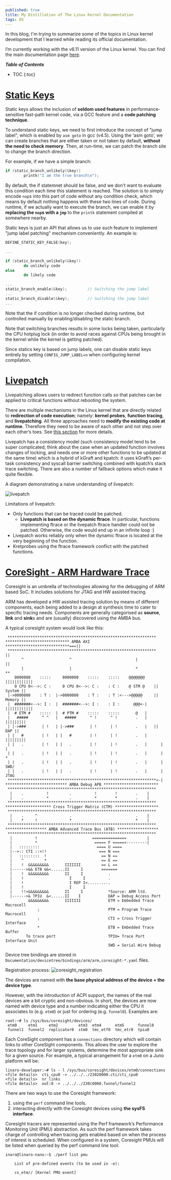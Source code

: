 ```yaml
---
published: true
title: My Distillation of The Linux Kernel Documentation
tags: OS
---
```


In this blog, I'm trying to summarize some of the topics in Linux kernel development that I learned while reading its official documentation. 

I’m currently working with the v6.11 version of the Linux kernel. You can find the main documentation page [here](https://www.kernel.org/doc/html/v6.11/).

***Table of Contents***
* TOC
{:toc}

# [Static Keys](https://www.kernel.org/doc/html/v6.11/staging/static-keys.html#static-keys)
Static keys allows the inclusion of **seldom used features** in performance-sensitive fast-path kernel code, via a GCC feature and a **code patching technique**.

To understand static keys, we need to first introduce the concept of "jump label", which is enabled by ```asm goto``` in gcc (v4.5). Using the ‘asm goto’, we can create branches that are either taken or not taken by default, **without the need to check memory**. Then, at run-time, we can patch the branch site to change the branch direction.

For example, if we have a simple branch:

```c
if (static_branch_unlikely(&key))
        printk("I am the true branch\n");
```

By default, the if statemnet should be false, and we don't want to evaluate this condition each time this statement is reached. The solution is to simply encode ```nop```s into this part of code without any condition check, which means by default nothing happens with these two lines of code. During runtime, if we actually want to execute the branch, we can enable it by **replacing the ```nop```s with a ```jmp```** to the ```printk``` statement compiled at somewhere nearby.

Static keys is just an API that allows us to use such feature to implement "jump label patching" mechanism conveniently. An example is:

```c
DEFINE_STATIC_KEY_FALSE(key);

...

if (static_branch_unlikely(&key))
        do unlikely code
else
        do likely code

...
static_branch_enable(&key);         // Switching the jump label
...
static_branch_disable(&key);        // Switching the jump label
...
```

Note that the if condition is no longer checked during runtime, but controlled manually by enabling/disabling the static branch.

Note that switching branches results in some locks being taken, particularly the CPU hotplug lock (in order to avoid races against CPUs being brought in the kernel while the kernel is getting patched).

Since statics key is based on jump labels, one can disable static keys entirely by setting ```CONFIG_JUMP_LABEL=n``` when configuring kernel compilation.

# [Livepatch](https://www.kernel.org/doc/html/v6.11/livepatch/livepatch.html)
Livepatching allows users to redirect function calls so that patches can be applied to critical functions without rebooting the system.

There are multiple mechanisms in the Linux kernel that are directly related to **redirection of code execution**; namely: **kernel probes**, **function tracing**, and **livepatching**. All three approaches need to **modify the existing code at runtime**. Therefore they need to be aware of each other and not step over each other’s toes. See [this section](https://www.kernel.org/doc/html/v6.11/livepatch/livepatch.html#id4) for more details.

Livepatch has a consistency model (such consistency model tend to be super complicated, think about the case when an updated function involves changes of locking, and needs one or more other functions to be updated at the same time) which is a hybrid of kGraft and kpatch: it uses kGraft’s per-task consistency and syscall barrier switching combined with kpatch’s stack trace switching. There are also a number of fallback options which make it quite flexible. 

A diagram demonstrating a naive understanding of livepatch:

![livepatch](/images/posts/distillation_linux/livepatching.png)

Limitations of livepatch:
* Only functions that can be traced could be patched.
    * **Livepatch is based on the dynamic ftrace**. In particular, functions implementing ftrace or the livepatch ftrace handler could not be patched. Otherwise, the code would end up in an infinite loop :)
* Livepatch works reliably only when the dynamic ftrace is located at the very beginning of the function.
* Kretprobes using the ftrace framework conflict with the patched functions.

# [CoreSight - ARM Hardware Trace](https://www.kernel.org/doc/html/v6.11/trace/coresight/index.html)
Coresight is an umbrella of technologies allowing for the debugging of ARM based SoC. It includes solutions for JTAG and HW assisted tracing.

ARM has developed a HW assisted tracing solution by means of different components, each being added to a design at synthesis time to cater to specific tracing needs. Components are generally categorised as **source**, **link** and **sink**s and are (usually) discovered using the AMBA bus.

A typical coresight system would look like this:

```
 *****************************************************************
**************************** AMBA AXI  ****************************===||
 *****************************************************************    ||
       ^                    ^                            |            ||
       |                    |                            *            **
    0000000    :::::     0000000    :::::    :::::    @@@@@@@    ||||||||||||
    0 CPU 0<-->: C :     0 CPU 0<-->: C :    : C :    @ STM @    || System ||
 |->0000000    : T :  |->0000000    : T :    : T :<--->@@@@@     || Memory ||
 |  #######<-->: I :  |  #######<-->: I :    : I :      @@@<-|   ||||||||||||
 |  # ETM #    :::::  |  # PTM #    :::::    :::::       @   |
 |   #####      ^ ^   |   #####      ^ !      ^ !        .   |   |||||||||
 | |->###       | !   | |->###       | !      | !        .   |   || DAP ||
 | |   #        | !   | |   #        | !      | !        .   |   |||||||||
 | |   .        | !   | |   .        | !      | !        .   |      |  |
 | |   .        | !   | |   .        | !      | !        .   |      |  *
 | |   .        | !   | |   .        | !      | !        .   |      | SWD/
 | |   .        | !   | |   .        | !      | !        .   |      | JTAG
 *****************************************************************<-|
*************************** AMBA Debug APB ************************
 *****************************************************************
  |    .          !         .          !        !        .    |
  |    .          *         .          *        *        .    |
 *****************************************************************
******************** Cross Trigger Matrix (CTM) *******************
 *****************************************************************
  |    .     ^              .                            .    |
  |    *     !              *                            *    |
 *****************************************************************
****************** AMBA Advanced Trace Bus (ATB) ******************
 *****************************************************************
  |          !                        ===============         |
  |          *                         ===== F =====<---------|
  |   :::::::::                         ==== U ====
  |-->:: CTI ::<!!                       === N ===
  |   :::::::::  !                        == N ==
  |    ^         *                        == E ==
  |    !  &&&&&&&&&       IIIIIII         == L ==
  |------>&& ETB &&<......II     I        =======
  |    !  &&&&&&&&&       II     I           .
  |    !                    I     I          .
  |    !                    I REP I<..........
  |    !                    I     I
  |    !!>&&&&&&&&&       II     I           *Source: ARM ltd.
  |------>& TPIU  &<......II    I            DAP = Debug Access Port
          &&&&&&&&&       IIIIIII            ETM = Embedded Trace Macrocell
              ;                              PTM = Program Trace Macrocell
              ;                              CTI = Cross Trigger Interface
              *                              ETB = Embedded Trace Buffer
         To trace port                       TPIU= Trace Port Interface Unit
                                             SWD = Serial Wire Debug
```

Device tree bindings are stored in ```Documentation/devicetree/bindings/arm/arm,coresight-*.yaml``` files.

Registration process:
![coresight_registration](/images/posts/distillation_linux/coresight-registration.png)

The devices are named with **the base physical address of the device + the device type**.

However, with the introduction of ACPI support, the names of the real devices are a bit cryptic and non-obvious. In short, the devices are now named with device type and a number indicating either the CPU it associates to (e.g. ```etm0```) or just for ordering (e.g. ```funnel0```). Examples are:

```
root:~# ls /sys/bus/coresight/devices/
 etm0     etm1     etm2         etm3  etm4      etm5      funnel0
 funnel1  funnel2  replicator0  stm0  tmc_etf0  tmc_etr0  tpiu0
```

Each CoreSight component has a ```connections``` directory which will contain links to other CoreSight components. This allows the user to explore the trace topology and for larger systems, determine the most appropriate sink for a given source. For example, a typical arrangement for a ```etm0``` on a Juno platform will be:

```
linaro-developer:~# ls - l /sys/bus/coresight/devices/etm0/connections
<file details>  cti_cpu0 -> ../../../23020000.cti/cti_cpu0
<file details>  nr_links
<file details>  out:0 -> ../../../230c0000.funnel/funnel2
```

There are two ways to use the Coresight framework:
1. using the ```perf``` command line tools.
2. interacting directly with the Coresight devices using **the sysFS interface**.

Coresight tracers are represented using the Perf framework’s Performance Monitoring Unit (PMU) abstraction. As such the perf framework takes charge of controlling when tracing gets enabled based on when the process of interest is scheduled. When configured in a system, Coresight PMUs will be listed when queried by the perf command line tool:

```
inaro@linaro-nano:~$ ./perf list pmu

    List of pre-defined events (to be used in -e):

    cs_etm// [Kernel PMU event]
```